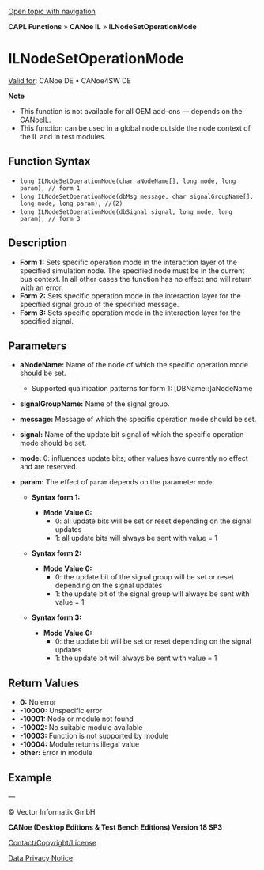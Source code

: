 [Open topic with navigation](../../../../../CANoeDEFamily.htm#Topics/CAPLFunctions/CANoeIL/Functions/CAPLfunctionILNodeSetOperationMode.md)

**CAPL Functions** » **CANoe IL** » **ILNodeSetOperationMode**

# ILNodeSetOperationMode

[Valid for](../../../Shared/FeatureAvailability.md): CANoe DE • CANoe4SW DE

**Note**

- This function is not available for all OEM add-ons — depends on the CANoeIL.
- This function can be used in a global node outside the node context of the IL and in test modules.

## Function Syntax

- `long ILNodeSetOperationMode(char aNodeName[], long mode, long param); // form 1`
- `long ILNodeSetOperationMode(dbMsg message, char signalGroupName[], long mode, long param); //(2)`
- `long ILNodeSetOperationMode(dbSignal signal, long mode, long param); // form 3`

## Description

- **Form 1:** Sets specific operation mode in the interaction layer of the specified simulation node. The specified node must be in the current bus context. In all other cases the function has no effect and will return with an error.
- **Form 2:** Sets specific operation mode in the interaction layer for the specified signal group of the specified message.
- **Form 3:** Sets specific operation mode in the interaction layer for the specified signal.

## Parameters

- **aNodeName:** Name of the node of which the specific operation mode should be set.
  - Supported qualification patterns for form 1: [DBName::]aNodeName
- **signalGroupName:** Name of the signal group.
- **message:** Message of which the specific operation mode should be set.
- **signal:** Name of the update bit signal of which the specific operation mode should be set.
- **mode:** 0: influences update bits; other values have currently no effect and are reserved.
- **param:** The effect of `param` depends on the parameter `mode`:

  - **Syntax form 1:**
    - **Mode Value 0:**
      - 0: all update bits will be set or reset depending on the signal updates
      - 1: all update bits will always be sent with value = 1

  - **Syntax form 2:**
    - **Mode Value 0:**
      - 0: the update bit of the signal group will be set or reset depending on the signal updates
      - 1: the update bit of the signal group will always be sent with value = 1

  - **Syntax form 3:**
    - **Mode Value 0:**
      - 0: the update bit will be set or reset depending on the signal updates
      - 1: the update bit will always be sent with value = 1

## Return Values

- **0:** No error
- **-10000:** Unspecific error
- **-10001:** Node or module not found
- **-10002:** No suitable module available
- **-10003:** Function is not supported by module
- **-10004:** Module returns illegal value
- **other:** Error in module

## Example

—

© Vector Informatik GmbH

**CANoe (Desktop Editions & Test Bench Editions) Version 18 SP3**

[Contact/Copyright/License](../../../Shared/ContactCopyrightLicense.md)

[Data Privacy Notice](https://www.vector.com/int/en/company/get-info/privacy-policy/)